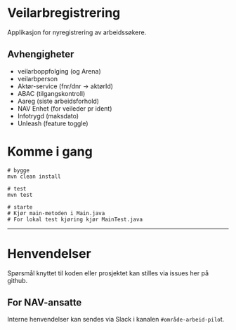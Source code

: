 # Veilarbregistrering

Applikasjon for nyregistrering av arbeidssøkere.

## Avhengigheter
- veilarboppfolging (og Arena)
- veilarbperson
- Aktør-service (fnr/dnr -> aktørId)
- ABAC (tilgangskontroll)
- Aareg (siste arbeidsforhold)
- NAV Enhet (for veileder pr ident)
- Infotrygd (maksdato)
- Unleash (feature toggle)

# Komme i gang

```
# bygge
mvn clean install 

# test
mvn test

# starte
# Kjør main-metoden i Main.java
# For lokal test kjøring kjør MainTest.java
```

---

# Henvendelser

Spørsmål knyttet til koden eller prosjektet kan stilles via issues her på github.

## For NAV-ansatte

Interne henvendelser kan sendes via Slack i kanalen `#område-arbeid-pilo`t.
